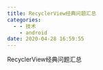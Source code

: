 ```yaml
---
title: RecyclerView经典问题汇总
categories:
  - - 技术
    - android
date: 2020-04-28 16:59:55
---
```

RecyclerView经典问题汇总
<!--more-->
